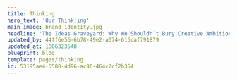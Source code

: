 ```yaml
---
title: Thinking
hero_text: 'Our Think!ing'
main_image: brand_identity.jpg
headline: 'The Ideas Graveyard: Why We Shouldn’t Bury Creative Ambition'
updated_by: 44ff6e56-6b78-49e2-a074-616caf791879
updated_at: 1606323548
blueprint: blog
template: pages/thinking
id: 53195ae4-5580-4d96-ac96-464c2cf2b354
---
```

